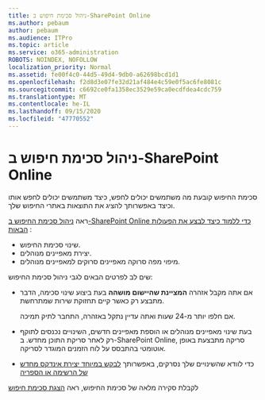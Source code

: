 ```yaml
---
title: ניהול סכימת חיפוש ב-SharePoint Online
ms.author: pebaum
author: pebaum
ms.audience: ITPro
ms.topic: article
ms.service: o365-administration
ROBOTS: NOINDEX, NOFOLLOW
localization_priority: Normal
ms.assetid: fe00f4c0-44d5-49d4-9db0-a62698bcd1d1
ms.openlocfilehash: f2d8d3e07fe32d21af484e4c59e0f5ac6fe8081c
ms.sourcegitcommit: c6692ce0fa1358ec3529e59ca0ecdfdea4cdc759
ms.translationtype: MT
ms.contentlocale: he-IL
ms.lasthandoff: 09/15/2020
ms.locfileid: "47770552"
---
```

# <a name="manage-search-schema-in-sharepoint-online"></a>ניהול סכימת חיפוש ב-SharePoint Online

סכימת החיפוש קובעת מה משתמשים יכולים לחפש, כיצד משתמשים יכולים לחפש אותו וכיצד באפשרותך להציג את התוצאות באתרי החיפוש שלך. 

ראה [ניהול סכימת החיפוש ב-SharePoint Online כדי ללמוד כיצד לבצע את הפעולות הבאות](https://docs.microsoft.com/sharepoint/manage-search-schema) : 
- שינוי סכימת החיפוש.
- יצירת מאפיינים מנוהלים.
- מיפוי מפה סרוקה מאפיינים סרוקים למאפיינים מנוהלים.

שים לב לפרטים הבאים לגבי ניהול סכימת החיפוש:

- אם אתה מקבל אזהרה **המציינת שהיישום מושהה** בעת ביצוע שינוי סכימה, הדבר מתבצע רק כאשר קיים תחזוקת שירות שמתרחשת. 

    אם חלפו יותר מ-24 שעות ואתה עדיין נתקל באזהרה, התחבר לתיק תמיכה.
- בעת שינוי מאפיינים מנוהלים או הוספת מאפיינים חדשים, השינויים נכנסים לתוקף רק לאחר סריקת התוכן מחדש. ב-SharePoint Online, סריקה מתבצעת באופן אוטומטי בהתבסס על לוח הזמנים המוגדר לסריקה.
- כדי לוודא שהשינויים שלך נסרקים, באפשרותך [לבקש במיוחד יצירת אינדקס מחדש של הרשימה או הספריה](https://docs.microsoft.com/sharepoint/manage-search-schema#request-re-indexing-of-a-document-library-or-list) 

לקבלת סקירה מלאה של סכימת החיפוש, ראה [הצגת סכימת חיפוש](https://blogs.technet.microsoft.com/tothesharepoint/2012/11/25/introducing-search-schema-for-sharepoint-2013/) 


